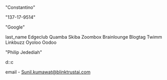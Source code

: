 
"Constantino"


"137-17-9514"


"Google"

last_name
Edgeclub
Quamba
Skiba
Zoombox
Brainlounge
Blogtag
Twimm
Linkbuzz
Oyoloo
Oodoo


"Philip Jedediah"


d::c

email - Sunil.kumawat@blinktrustai.com


